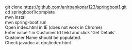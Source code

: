git clone https://github.com/anirbankonar123/springboot1.git <br/>
cd springboot1/complete <br/>
mvn install <br/>
mvn spring-boot:run <br/>
Open index.html in IE (does not work in Chrome) <br/>
Enter value 1 in Customer Id field and click 'Get Details' <br/>
Customer Name should be populated.<br/>
Check javadoc at doc/index.html<br/>

